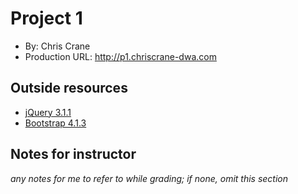 # Project 1
+ By: Chris Crane
+ Production URL: http://p1.chriscrane-dwa.com

## Outside resources
* [jQuery 3.1.1](https://jquery.com/download/)
* [Bootstrap 4.1.3](https://getbootstrap.com/docs/4.1/getting-started/introduction/)

## Notes for instructor
*any notes for me to refer to while grading; if none, omit this section*

